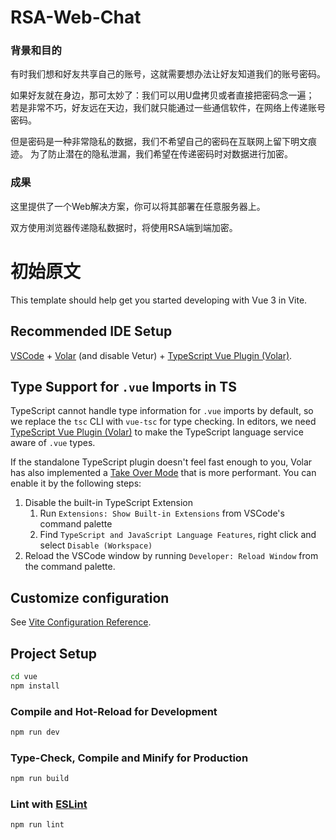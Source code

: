 # RSA-Web-Chat

### 背景和目的
有时我们想和好友共享自己的账号，这就需要想办法让好友知道我们的账号密码。

如果好友就在身边，那可太妙了：我们可以用U盘拷贝或者直接把密码念一遍；
若是非常不巧，好友远在天边，我们就只能通过一些通信软件，在网络上传递账号密码。

但是密码是一种非常隐私的数据，我们不希望自己的密码在互联网上留下明文痕迹。
为了防止潜在的隐私泄漏，我们希望在传递密码时对数据进行加密。

### 成果
这里提供了一个Web解决方案，你可以将其部署在任意服务器上。

双方使用浏览器传递隐私数据时，将使用RSA端到端加密。

# 初始原文

This template should help get you started developing with Vue 3 in Vite.

## Recommended IDE Setup

[VSCode](https://code.visualstudio.com/) + [Volar](https://marketplace.visualstudio.com/items?itemName=Vue.volar) (and disable Vetur) + [TypeScript Vue Plugin (Volar)](https://marketplace.visualstudio.com/items?itemName=Vue.vscode-typescript-vue-plugin).

## Type Support for `.vue` Imports in TS

TypeScript cannot handle type information for `.vue` imports by default, so we replace the `tsc` CLI with `vue-tsc` for type checking. In editors, we need [TypeScript Vue Plugin (Volar)](https://marketplace.visualstudio.com/items?itemName=Vue.vscode-typescript-vue-plugin) to make the TypeScript language service aware of `.vue` types.

If the standalone TypeScript plugin doesn't feel fast enough to you, Volar has also implemented a [Take Over Mode](https://github.com/johnsoncodehk/volar/discussions/471#discussioncomment-1361669) that is more performant. You can enable it by the following steps:

1. Disable the built-in TypeScript Extension
    1) Run `Extensions: Show Built-in Extensions` from VSCode's command palette
    2) Find `TypeScript and JavaScript Language Features`, right click and select `Disable (Workspace)`
2. Reload the VSCode window by running `Developer: Reload Window` from the command palette.

## Customize configuration

See [Vite Configuration Reference](https://vitejs.dev/config/).

## Project Setup

```sh
cd vue
npm install
```

### Compile and Hot-Reload for Development

```sh
npm run dev
```

### Type-Check, Compile and Minify for Production

```sh
npm run build
```

### Lint with [ESLint](https://eslint.org/)

```sh
npm run lint
```
